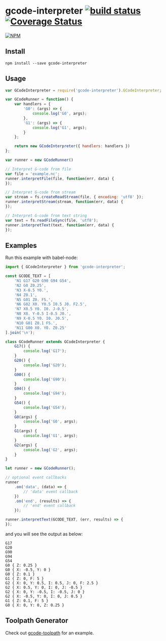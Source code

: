 # gcode-interpreter [![build status](https://travis-ci.org/cheton/gcode-interpreter.svg?branch=master)](https://travis-ci.org/cheton/gcode-interpreter) [![Coverage Status](https://coveralls.io/repos/cheton/gcode-interpreter/badge.svg?branch=master&service=github)](https://coveralls.io/github/cheton/gcode-interpreter?branch=master)

[![NPM](https://nodei.co/npm/gcode-interpreter.png?downloads=true&stars=true)](https://nodei.co/npm/gcode-interpreter/)

## Install

`npm install --save gcode-interpreter`

## Usage

```js
var GCodeInterpreter = require('gcode-interpreter').GCodeInterpreter;

var GCodeRunner = function() {
    var handlers = {
        'G0': (args) => {
            console.log('G0', args);
        },
        'G1': (args) => {
            console.log('G1', args);
        }
    };

    return new GCodeInterpreter({ handlers: handlers })
};

var runner = new GCodeRunner()

// Interpret G-code from file
var file = 'example.nc';
runner.interpretFile(file, function(err, data) {
});

// Interpret G-code from stream
var stream = fs.createReadStream(file, { encoding: 'utf8' });
runner.interpretStream(stream, function(err, data) {
});

// Interpret G-code from text string
var text = fs.readFileSync(file, 'utf8');
runner.interpretText(text, function(err, data) {
});
```

## Examples

Run this example with babel-node:
```js
import { GCodeInterpreter } from 'gcode-interpreter';

const GCODE_TEXT = [
    'N1 G17 G20 G90 G94 G54',
    'N2 G0 Z0.25',
    'N3 X-0.5 Y0.',
    'N4 Z0.1',
    'N5 G01 Z0. F5.',
    'N6 G02 X0. Y0.5 I0.5 J0. F2.5',
    'N7 X0.5 Y0. I0. J-0.5',
    'N8 X0. Y-0.5 I-0.5 J0.',
    'N9 X-0.5 Y0. I0. J0.5',
    'N10 G01 Z0.1 F5.',
    'N11 G00 X0. Y0. Z0.25'
].join('\n');

class GCodeRunner extends GCodeInterpreter {
    G17() {
        console.log('G17');
    }
    G20() {
        console.log('G20');
    }
    G90() {
        console.log('G90');
    }
    G94() {
        console.log('G94');
    }
    G54() {
        console.log('G54');
    }
    G0(args) {
        console.log('G0', args);
    }
    G1(args) {
        console.log('G1', args);
    }
    G2(args) {
        console.log('G2', args);
    }
}

let runner = new GCodeRunner();

// optional event callbacks
runner
    .on('data', (data) => {
        // 'data' event callback
    })
    .on('end', (results) => {
        // 'end' event callback
    });

runner.interpretText(GCODE_TEXT, (err, results) => {
});
```

and you will see the output as below:
```
G17
G20
G90
G94
G54
G0 { Z: 0.25 }
G0 { X: -0.5, Y: 0 }
G0 { Z: 0.1 }
G1 { Z: 0, F: 5 }
G2 { X: 0, Y: 0.5, I: 0.5, J: 0, F: 2.5 }
G2 { X: 0.5, Y: 0, I: 0, J: -0.5 }
G2 { X: 0, Y: -0.5, I: -0.5, J: 0 }
G2 { X: -0.5, Y: 0, I: 0, J: 0.5 }
G1 { Z: 0.1, F: 5 }
G0 { X: 0, Y: 0, Z: 0.25 }
```

## Toolpath Generator
Check out [gcode-toolpath](https://github.com/cheton/gcode-toolpath/blob/master/src/index.js) for an example.
